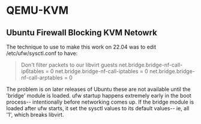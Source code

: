  QEMU-KVM
 ===========
 
## Ubuntu Firewall Blocking KVM Netowrk
 
The technique to use to make this work on 22.04 was to edit /etc/ufw/sysctl.conf to have:
> Don't filter packets to our libvirt guests
net.bridge.bridge-nf-call-ip6tables = 0
net.bridge.bridge-nf-call-iptables = 0
net.bridge.bridge-nf-call-arptables = 0

The problem is on later releases of Ubuntu these are not available until the 'bridge' module is loaded. ufw startup happens extremely early in the boot process-- intentionally before networking comes up. If the bridge module is loaded after ufw starts, it set the sysctl values to its default values-- ie, all '1', which breaks libvirt.
